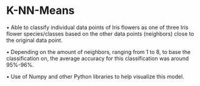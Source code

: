 # K-NN-Means
•	Able to classify individual data points of Iris flowers as one of three Iris flower species/classes based on the other data points (neighbors) close to the original data point. 

•	Depending on the amount of neighbors, ranging from 1 to 8, to base the classification on, the average accuracy for this classification was around 95%-96%. 

•	Use of Numpy and other Python libraries to help visualize this model.
